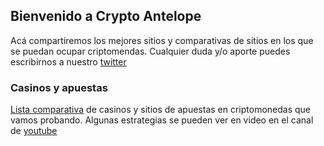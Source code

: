 ## Bienvenido a Crypto Antelope

Acá compartiremos los mejores sitios y comparativas de sitios en los que se puedan ocupar criptomendas. Cualquier duda y/o aporte puedes escribirnos a nuestro [twitter](https://twitter.com/cryptoAntelope)

### Casinos y apuestas
[Lista comparativa](./casinos.html) de casinos y sitios de apuestas en criptomonedas que vamos probando. Algunas estrategias se pueden ver en video en el canal de [youtube](https://www.youtube.com/channel/UCQUjBPiXbSjr_3inCGQox-g)
